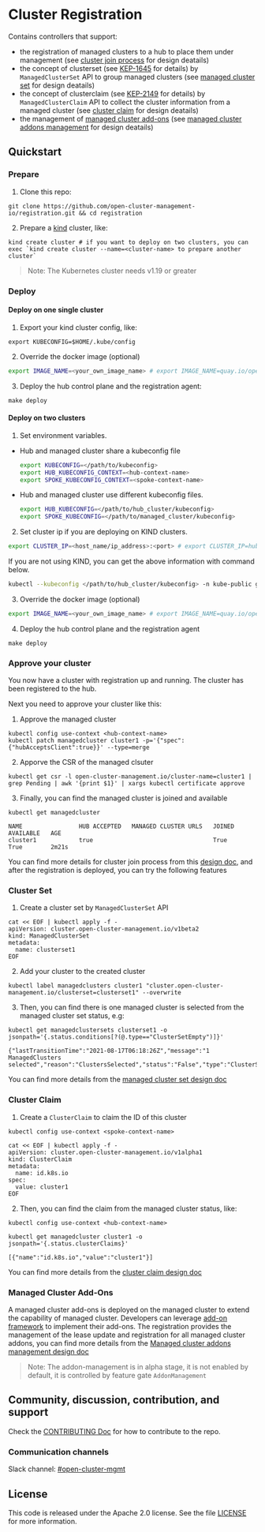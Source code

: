 # Cluster Registration

Contains controllers that support:

- the registration of managed clusters to a hub to place them under management
  (see [cluster join process](https://github.com/open-cluster-management-io/api/blob/main/docs/clusterjoinprocess.md) for design deatails)
- the concept of clusterset (see [KEP-1645](https://github.com/kubernetes/enhancements/tree/master/keps/sig-multicluster/1645-multi-cluster-services-api) for details)
  by `ManagedClusterSet` API to group managed clusters
  (see [managed cluster set](https://github.com/open-cluster-management-io/api/blob/main/docs/clusterset.md) for design deatails)
- the concept of clusterclaim (see [KEP-2149](https://github.com/kubernetes/enhancements/tree/master/keps/sig-multicluster/2149-clusterid) for details)
  by `ManagedClusterClaim` API to collect the cluster information from a managed cluster
  (see [cluster claim](https://github.com/open-cluster-management-io/api/blob/main/docs/clusterset.md) for design deatails)
- the management of [managed cluster add-ons](https://github.com/open-cluster-management-io/api/blob/main/addon/v1alpha1/types_managedclusteraddon.go)
  (see [managed cluster addons management](https://github.com/open-cluster-management-io/enhancements/tree/main/enhancements/sig-architecture/12-addon-manager) for design deatails)


## Quickstart

### Prepare

1. Clone this repo:
  ```
  git clone https://github.com/open-cluster-management-io/registration.git && cd registration
  ```

2. Prepare a [kind](https://kind.sigs.k8s.io/) cluster, like:
  ```
  kind create cluster # if you want to deploy on two clusters, you can exec `kind create cluster --name=<cluster-name> to prepare another cluster`
  ```

  > Note: The Kubernetes cluster needs v1.19 or greater

### Deploy

#### Deploy on one single cluster

1. Export your kind cluster config, like:
  ```
  export KUBECONFIG=$HOME/.kube/config
  ```

2. Override the docker image (optional)
```sh
export IMAGE_NAME=<your_own_image_name> # export IMAGE_NAME=quay.io/open-cluster-management/registration:latest
```

3. Deploy the hub control plane and the registration agent:
  ```
  make deploy
  ```

#### Deploy on two clusters

1. Set environment variables.

- Hub and managed cluster share a kubeconfig file
    ```sh
    export KUBECONFIG=</path/to/kubeconfig>
    export HUB_KUBECONFIG_CONTEXT=<hub-context-name>
    export SPOKE_KUBECONFIG_CONTEXT=<spoke-context-name>
    ```
- Hub and managed cluster use different kubeconfig files.
    ```sh
    export HUB_KUBECONFIG=</path/to/hub_cluster/kubeconfig>
    export SPOKE_KUBECONFIG=</path/to/managed_cluster/kubeconfig>
    ```

2. Set cluster ip if you are deploying on KIND clusters.
```sh
export CLUSTER_IP=<host_name/ip_address>:<port> # export CLUSTER_IP=hub-control-plane:6443
```
If you are not using KIND, you can get the above information with command below.
```sh
kubectl --kubeconfig </path/to/hub_cluster/kubeconfig> -n kube-public get configmap cluster-info -o yaml
```

3. Override the docker image (optional)
```sh
export IMAGE_NAME=<your_own_image_name> # export IMAGE_NAME=quay.io/open-cluster-management/registration:latest
```

4. Deploy the hub control plane and the registration agent
```
make deploy
```

### Approve your cluster

You now have a cluster with registration up and running. The cluster has been registered to the hub.

Next you need to approve your cluster like this:

1. Approve the managed cluster
  ```
  kubectl config use-context <hub-context-name>
  kubectl patch managedcluster cluster1 -p='{"spec":{"hubAcceptsClient":true}}' --type=merge
  ```

2. Apporve the CSR of the managed clsuter
  ```
  kubectl get csr -l open-cluster-management.io/cluster-name=cluster1 | grep Pending | awk '{print $1}' | xargs kubectl certificate approve
  ```

3. Finally, you can find the managed cluster is joined and available
  ```
  kubectl get managedcluster

  NAME                HUB ACCEPTED   MANAGED CLUSTER URLS   JOINED   AVAILABLE   AGE
  cluster1            true                                  True     True        2m21s
  ```

You can find more details for cluster join process from this [design doc](https://github.com/open-cluster-management-io/api/blob/main/docs/clusterjoinprocess.md), and after the registration is deployed, you can try the following features

### Cluster Set

1. Create a cluster set by `ManagedClusterSet` API
  ```
  cat << EOF | kubectl apply -f -
  apiVersion: cluster.open-cluster-management.io/v1beta2
  kind: ManagedClusterSet
  metadata:
    name: clusterset1
  EOF
  ```
2. Add your cluster to the created cluster
  ```
  kubectl label managedclusters cluster1 "cluster.open-cluster-management.io/clusterset=clusterset1" --overwrite
  ```

3. Then, you can find there is one managed cluster is selected from the managed cluster set status, e.g:
  ```
  kubectl get managedclustersets clusterset1 -o jsonpath='{.status.conditions[?(@.type=="ClusterSetEmpty")]}'

  {"lastTransitionTime":"2021-08-17T06:18:26Z","message":"1 ManagedClusters selected","reason":"ClustersSelected","status":"False","type":"ClusterSetEmpty"}
  ```

You can find more details from the [managed cluster set design doc](https://github.com/open-cluster-management-io/api/blob/main/docs/clusterset.md)

### Cluster Claim

1. Create a `ClusterClaim` to claim the ID of this cluster
  ```
  kubectl config use-context <spoke-context-name>

  cat << EOF | kubectl apply -f -
  apiVersion: cluster.open-cluster-management.io/v1alpha1
  kind: ClusterClaim
  metadata:
    name: id.k8s.io
  spec:
    value: cluster1
  EOF
  ```

2. Then, you can find the claim from the managed cluster status, like:
  ```
  kubectl config use-context <hub-context-name>

  kubectl get managedcluster cluster1 -o jsonpath='{.status.clusterClaims}'

  [{"name":"id.k8s.io","value":"cluster1"}]
  ```

You can find more details from the [cluster claim design doc](https://github.com/open-cluster-management-io/enhancements/tree/main/enhancements/sig-architecture/4-cluster-claims)

### Managed Cluster Add-Ons

A managed cluster add-ons is deployed on the managed cluster to extend the capability of managed
cluster. Developers can leverage [add-on framework](https://github.com/open-cluster-management-io/addon-framework)
to implement their add-ons. The registration provides the management of the lease update and
registration for all managed cluster addons, you can find more details from the
[Managed cluster addons management design doc](https://github.com/open-cluster-management-io/enhancements/tree/main/enhancements/sig-architecture/12-addon-manager)

> Note: The addon-management is in alpha stage, it is not enabled by default, it is controlled by
> feature gate `AddonManagement`

## Community, discussion, contribution, and support

Check the [CONTRIBUTING Doc](CONTRIBUTING.md) for how to contribute to the repo.

### Communication channels

Slack channel: [#open-cluster-mgmt](http://slack.k8s.io/#open-cluster-mgmt)

## License

This code is released under the Apache 2.0 license. See the file [LICENSE](LICENSE) for more information.

<!--
## XXX References

If you have any further question about xxx, please refer to
[XXX help documentation](docs/xxx_help.md) for further information.
-->
